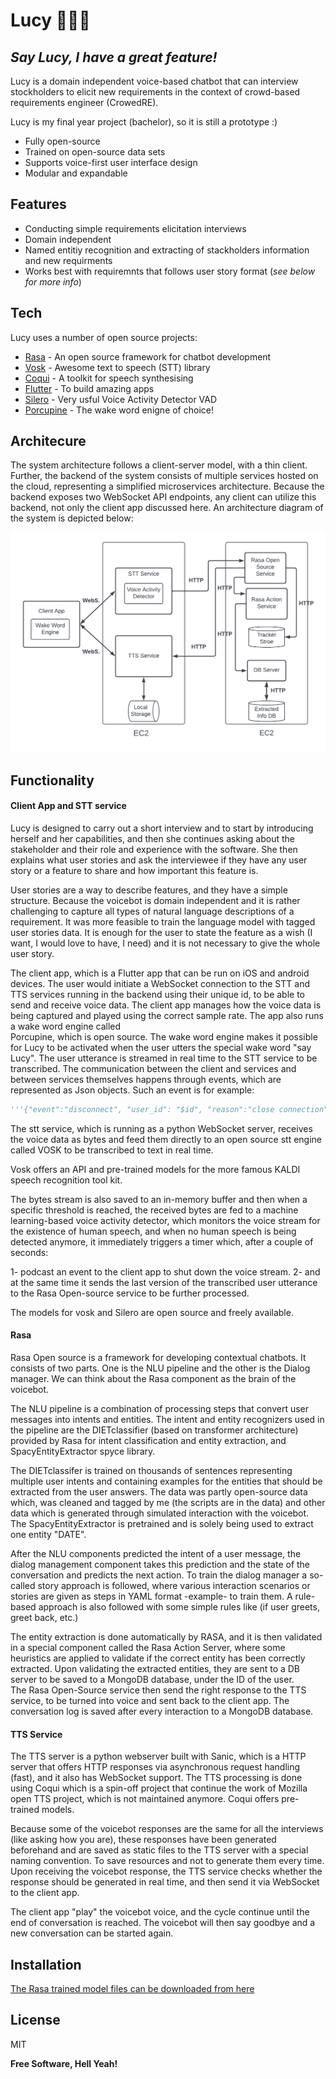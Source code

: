 # Lucy 🤖👩‍💻
## _Say Lucy, I have a great feature!_

Lucy is a domain independent voice-based chatbot that can interview stockholders to elicit new requirements in the context of crowd-based requirements engineer (CrowedRE).

Lucy is my final year project (bachelor), so it is still a prototype :) 

- Fully open-source
- Trained on open-source data sets
- Supports voice-first user interface design
- Modular and expandable

## Features

- Conducting simple requirements elicitation interviews
- Domain independent
- Named entitiy recognition and extracting of stackholders information and new requirments
- Works best with requiremnts that follows user story format (_see below for more info_)


## Tech

Lucy uses a number of open source projects:

- [Rasa] - An open source framework for chatbot development
- [Vosk] - Awesome text to speech (STT) library  
- [Coqui] - A toolkit for speech synthesising
- [Flutter] - To build amazing apps
- [Silero] - Very usful Voice Activity Detector VAD
- [Porcupine] - The wake word enigne of choice!

## Architecure
The system architecture follows a client-server model, with a thin client. Further, the
backend of the system consists of multiple services hosted on the cloud, representing a
simplified microservices architecture.
Because the backend exposes two WebSocket API endpoints, any client can utilize this
backend, not only the client app discussed here.
An architecture diagram of the system is depicted below:

![System Architecture](arch.png)



## Functionality

#### Client App and STT service
Lucy is designed to carry out a short interview and to start by introducing herself and her capabilities, and then she continues asking about the stakeholder and their role and experience with the software. She then explains what user stories and ask the interviewee if they have any user story or a feature to share and how important this feature is. 

User stories are a way to describe features, and they have a simple structure. Because the voicebot is domain independent and it is rather challenging to capture all types of natural language descriptions of a requirement. It was more feasible to train the language model with tagged user stories data. It is enough for the user to state the feature as a wish (I want, I would love to have, I need) and it is not necessary to give the whole user story. 

The client app, which is a Flutter app that can be run on iOS and android devices. 
The user would initiate a WebSocket connection to the STT and TTS services running in the backend using their unique id, to be able to send and receive voice data. 
 The client app manages how the voice data is being captured and played using the correct sample rate. The app also runs a wake word engine called  
Porcupine, which is open source. The wake word engine makes it possible for Lucy to be activated when the user utters the special wake word "say Lucy". 
The user utterance is streamed in real time to the STT service to be transcribed. The communication between the client and services and between services themselves happens through events, which are represented as Json objects. Such an event is for example: 
```python
'''{"event":"disconnect", "user_id": "$id", "reason":"close connection"}'''
```

The stt service, which is running as a python WebSocket server, receives the voice data as bytes and feed them directly to an open source stt engine called VOSK to be transcribed to text in real time. 

Vosk offers an API and pre-trained models for the more famous KALDI speech recognition tool kit. 

The bytes stream is also saved to an in-memory buffer and then when a specific threshold is reached, the received bytes are fed to a machine learning-based voice activity detector, which monitors the voice stream for the existence of human speech, and when no human speech is being detected anymore, it immediately triggers a timer which, after a couple of seconds:  

1- podcast an event to the client app to shut down the voice stream.
2- and at the same time it sends the last version of the transcribed user utterance to the Rasa Open-source service to be further processed.   

The models for vosk and Silero are open source and freely available. 

#### Rasa
Rasa Open source is a framework for developing contextual chatbots. It consists of two parts. One is the NLU pipeline and the other is the Dialog manager. We can think about the Rasa component as the brain of the voicebot.  

The NLU pipeline is a combination of processing steps that convert user messages into intents and entities. The intent and entity recognizers used in the pipeline are the DIETclassifier (based on transformer architecture) provided by Rasa for intent classification and entity extraction, and  SpacyEntityExtractor spyce library.  

The DIETclassifer is trained on thousands of sentences representing multiple user intents and containing examples for the entities that should be extracted from the user answers. The data was partly open-source data which, was cleaned and tagged by me (the scripts are in the data) and other data which is generated through simulated interaction with the voicebot.  
The SpacyEntityExtractor is pretrained and is solely being used to extract one entity "DATE". 

After the NLU components predicted the intent of a user message, the dialog management component takes this prediction and the state of the conversation and predicts the next action. To train the dialog manager a so-called story approach is followed, where various interaction scenarios or stories are given as steps in YAML format -example- to train them. A rule-based approach is also followed with some simple rules like (if user greets, greet back, etc.) 

The entity extraction is done automatically by RASA, and it is then validated in a special component called the Rasa Action Server, where some heuristics are applied to validate if the correct entity has been correctly extracted. Upon validating the extracted entities, they are sent to a DB server to be saved to a MongoDB database, under the ID of the user.  
The Rasa Open-Source service then send the right response to the TTS service, to be turned into voice and sent back to the client app. The conversation log is saved after every interaction to a MongoDB database. 

#### TTS Service
The TTS server is a python webserver built with Sanic, which is a HTTP server that offers HTTP responses via asynchronous request handling (fast), and it also has WebSocket support. The TTS processing is done using Coqui which is a spin-off project that continue the work of Mozilla open TTS project, which is not maintained anymore. Coqui offers pre-trained models. 

Because some of the voicebot responses are the same for all the interviews (like asking how you are), these responses have been generated beforehand and are saved as static files to the TTS server with a special naming convention. To save resources and not to generate them every time. Upon receiving the voicebot response, the TTS service checks whether the response should be generated in real time, and then send it via WebSocket to the client app. 

The client app "play" the voicebot voice, and the cycle continue until the end of conversation is reached. The voicebot will then say goodbye and a new conversation can be started again. 

## Installation

[The Rasa trained model files can be downloaded from here](https://drive.google.com/file/d/1JgUUmdJ58FRxCUvQgiGzBajCbYCN5syj/view?usp=sharing)

## License

MIT

**Free Software, Hell Yeah!**

[//]: # (These are reference links used in the body of this note and get stripped out when the markdown processor does its job. There is no need to format nicely because it shouldn't be seen. Thanks SO - http://stackoverflow.com/questions/4823468/store-comments-in-markdown-syntax)

   [Rasa]: <https://rasa.com/>
   [Vosk]: <https://alphacephei.com/vosk/>
   [Coqui]: <https://github.com/coqui-ai/TTS>
   [Flutter]: <https://flutter.dev/>
   [Silero]: <https://github.com/snakers4/silero-vad>
   [Porcupine]: <https://picovoice.ai/docs/api/porcupine-flutter/>


